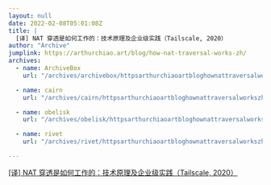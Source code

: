 ```yaml
---
layout: null
date: 2022-02-08T05:01:08Z
title: |
  [译] NAT 穿透是如何工作的：技术原理及企业级实践（Tailscale, 2020）
author: "Archive"
jumplink: https://arthurchiao.art/blog/how-nat-traversal-works-zh/
archives: 
  - name: ArchiveBox
    url: "/archives/archivebox/httpsarthurchiaoartbloghownattraversalworkszh.html"

  - name: cairn
    url: "/archives/cairn/httpsarthurchiaoartbloghownattraversalworkszh.html"

  - name: obelisk
    url: "/archives/obelisk/httpsarthurchiaoartbloghownattraversalworkszh.html"

  - name: rivet
    url: "/archives/rivet/httpsarthurchiaoartbloghownattraversalworkszh.html"

---
```


[[译] NAT 穿透是如何工作的：技术原理及企业级实践（Tailscale, 2020）](https://arthurchiao.art/blog/how-nat-traversal-works-zh/)
